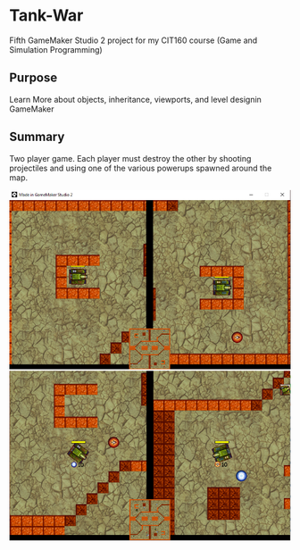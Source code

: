 # Tank-War
Fifth GameMaker Studio 2 project for my CIT160 course (Game and Simulation Programming)

## Purpose
Learn More about objects, inheritance, viewports, and level designin GameMaker

## Summary
Two player game. Each player must destroy the other by shooting projectiles and using one of the various powerups spawned around the map.

![](tankwar.png)
![](tankwar1.png)
